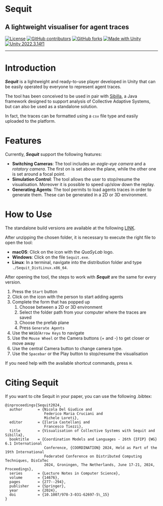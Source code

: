  # Sequit
## A lightweight visualiser for agent traces

[![License](https://img.shields.io/github/license/quasylab/Sequit)](/LICENSE)
[![GitHub contributors](https://img.shields.io/github/contributors/quasylab/Sequit)](https://github.com/quasylab/Sequit/graphs/contributors)
[![GitHub forks](https://img.shields.io/github/forks/quasylab/Sequit?style=social)](https://github.com/quasylab/Sequit/fork)
[![Made with Unity](https://img.shields.io/badge/Made%20with-Unity-57b9d3?style=flat&logo=unity)](https://unity3d.com)
[![Unity 2022.3.14f1](https://img.shields.io/badge/Unity-2022.3.14f1-57b9d3?style=flat&logo=unity)](https://docs.unity3d.com/Manual/index.html)


<hr/>

# Introduction

***Sequit*** is a lightweight and ready-to-use player developed in Unity that can be easily operated by everyone to represent agent traces. 

The tool has been conceived to be used in pair with [Sibilla](https://github.com/quasylab/sibilla), a Java framework designed to support analysis of Collective Adaptive Systems, but can also be used as a standalone solution.

In fact, the traces can be formatted using a `csv` file type and easily uploaded to the platform.

# Features

Currently, ***Sequit*** support the following features:

- **Switching  Cameras**: The tool includes an *eagle-eye camera* and a *rotatory camera*. The first on is set above the plane, while the other one is set around a focal point.
- **Simulation Control**: The tool allows the user to stop/resume the visualisation. Moreover it is possible to speed up/slow down the replay.
- **Generating Agents**: The tool permits to load agents traces in order to generate them. These can be generated in a 2D or 3D environment.

# How to Use

The standalone build versions are available at the following [LINK](http://quasylab.unicam.it/sibilla/sequit/).

After unzipping the chosen folder, it is necessary to execute the right file to open the tool:

- **macOS**: Click on the icon with the *QuaSyLab* logo.
- **Windows**: Click on the file `Sequit.exe`.
- **Linux**: In a terminal, navigate into the distribution folder and type `./Sequit_DistLinux.x86_64`.

After opening the tool, the steps to work with ***Sequit*** are the same for every version.

1. Press the `Start` button
2. Click on the icon with the person to start adding agents
3. Complete the form that has popped up
   1. Choose between a 2D or 3D environment
   2. Select the folder path from your computer where the traces are saved
   3. Choose the prefab plane
   4. Press `Generate Agents`
5. Use the `WASD`/`Arrow Keys` to navigate
6. Use the `Mouse Wheel` or the Camera buttons (+ and -) to get closer or move away
7. Use the central Camera button to change camera type.
8. Use the `Spacebar` or the Play button to stop/resume the visualisation

If you need help with the available shortcut commands, press `H`.

# Citing Sequit
If you want to cite Sequit in your paper, you can use the following .bibtex:
```
@inproceedings{Sequit2024,
  author       = {Nicola Del Giudice and
                  Federico Maria Cruciani and
                  Michele Loreti},
  editor       = {Ilaria Castellani and
                  Francesco Tiezzi},
  title        = {Visualisation of Collective Systems with Sequit and Sibilla},
  booktitle    = {Coordination Models and Languages - 26th {IFIP} {WG} 6.1 International
                  Conference, {COORDINATION} 2024, Held as Part of the 19th International
                  Federated Conference on Distributed Computing Techniques, DisCoTec
                  2024, Groningen, The Netherlands, June 17-21, 2024, Proceedings},
  series       = {Lecture Notes in Computer Science},
  volume       = {14676},
  pages        = {277--294},
  publisher    = {Springer},
  year         = {2024},
  doi          = {10.1007/978-3-031-62697-5\_15}
}
```

